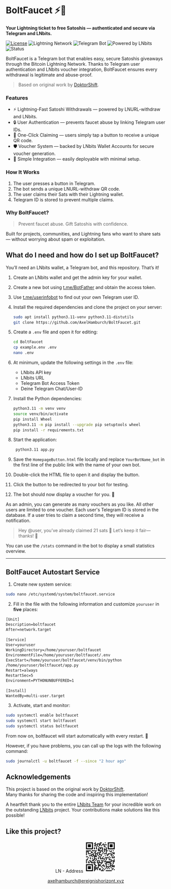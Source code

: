 # BoltFaucet ⚡🚰

__Your Lightning ticket to free Satoshis — authenticated and secure via Telegram and LNbits.__

[![License](https://img.shields.io/github/license/AxelHamburch/BoltFaucet)](LICENSE)
![Lightning Network](https://img.shields.io/badge/Lightning-Network-F7931A?logo=bitcoin)
![Telegram Bot](https://img.shields.io/badge/Telegram-Bot-2CA5E0?logo=telegram)
![Powered by LNbits](https://img.shields.io/badge/Powered%20by-LNbits-E829D3)
![Status](https://img.shields.io/badge/Status-Active-brightgreen)


BoltFaucet is a Telegram bot that enables easy, secure Satoshis giveaways through the Bitcoin Lightning Network.
Thanks to Telegram user authentication and LNbits voucher integration, BoltFaucet ensures every withdrawal is legitimate and abuse-proof.

> Based on original work by [DoktorShift](https://github.com/DoktorShift).


### Features

- ⚡ Lightning-Fast Satoshi Withdrawals — powered by LNURL-withdraw and LNbits.
- 🔒 User Authentication — prevents faucet abuse by linking Telegram user IDs.
- 📲 One-Click Claiming — users simply tap a button to receive a unique QR code.
- 🛡️ Voucher System — backed by LNbits Wallet Accounts for secure voucher generation.
- 🧩 Simple Integration — easily deployable with minimal setup.

### How It Works

1. The user presses a button in Telegram.
2. The bot sends a unique LNURL-withdraw QR code.
3. The user claims their Sats with their Lightning wallet.
4. Telegram ID is stored to prevent multiple claims.

### Why BoltFaucet?

> Prevent faucet abuse. Gift Satoshis with confidence.

Built for projects, communities, and Lightning fans who want to share sats — without worrying about spam or exploitation.


## What do I need and how do I set up BoltFaucet?

You’ll need an LNbits wallet, a Telegram bot, and this repository. That’s it!

1. Create an LNbits wallet and get the admin key for your wallet.
2. Create a new bot using [t.me/BotFather](https://t.me/BotFather) and obtain the access token.
3. Use [t.me/userinfobot](https://t.me/userinfobot) to find out your own Telegram user ID.
4. Install the required dependencies and clone the project on your server:
    ```bash
    sudo apt install python3.11-venv python3.11-distutils
    git clone https://github.com/AxelHamburch/BoltFaucet.git
    ```
5. Create a `.env` file and open it for editing:
    ```bash
    cd BoltFaucet
    cp example.env .env
    nano .env
    ```
6. At minimum, update the following settings in the `.env` file:
   - LNbits API key
   - LNbits URL
   - Telegram Bot Access Token
   - Deine Telegram Chat/User-ID
   
7. Install the Python dependencies:
    ```bash
    python3.11 -m venv venv
    source venv/bin/activate
    pip install Wheel
    python3.11 -m pip install --upgrade pip setuptools wheel
    pip install -r requirements.txt
    ```
8. Start the application:
    ```bash
     python3.11 app.py
    ```
9.  Save the `HomepageButton.html` file locally and replace `YourBotName_bot` in the first line of the public link with the name of your own bot.
10. Double-click the HTML file to open it and display the button.
11. Click the button to be redirected to your bot for testing.
12. The bot should now display a voucher for you. 🎉

As an admin, you can generate as many vouchers as you like. All other users are limited to one voucher. Each user's Telegram ID is stored in the database. If a user tries to claim a second time, they will receive a notification.

> Hey @user, you’ve already claimed 21 sats 🎉
> Let’s keep it fair—thanks! 🙏

You can use the `/stats` command in the bot to display a small statistics overview.

---

## BoltFaucet Autostart Service

1. Create new system service:
```bash
sudo nano /etc/systemd/system/boltfaucet.service
```

2. Fill in the file with the following information and customize `youruser` in __five__ places:

```plaintext
[Unit]
Description=boltfaucet
After=network.target

[Service]
User=youruser
WorkingDirectory=/home/youruser/boltfaucet
EnvironmentFile=/home/youruser/boltfaucet/.env
ExecStart=/home/youruser/boltfaucet/venv/bin/python /home/youruser/boltfaucet/app.py
Restart=always
RestartSec=5
Environment=PYTHONUNBUFFERED=1

[Install]
WantedBy=multi-user.target
```

3. Activate, start and monitor:
```bash
sudo systemctl enable boltfaucet
sudo systemctl start boltfaucet
sudo systemctl status boltfaucet
```

From now on, boltfaucet will start automatically with every restart. 🎉

However, if you have problems, you can call up the logs with the following command:

```bash
sudo journalctl -u boltfaucet -f --since "2 hour ago"
```

## Acknowledgements

This project is based on the original work by [DoktorShift](https://github.com/DoktorShift).  
Many thanks for sharing the code and inspiring this implementation!

A heartfelt thank you to the entire [LNbits Team](https://github.com/lnbits) for your incredible work on the outstanding [LNbits](https://lnbits.com/) project. Your contributions make solutions like this possible!

## Like this project?

<div align="center">LN - Address
  
  <img src="./assets/ln-axelhamburch-xyz.jpg" width="100">

[axelhamburch@ereignishorizont.xyz](lightning:axelhamburch@ereignishorizont.xyz)
</div>






